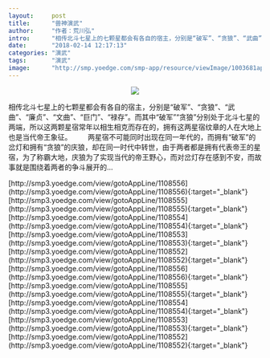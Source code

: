 ```yaml
---
layout:     post
title:      "兽神演武"
author:     "作者：荒川弘"
intro:      "相传北斗七星上的七颗星都会有各自的宿主，分别是“破军”、“贪狼”、“武曲”、“廉贞”、“文曲”、“巨门”、“禄存”。而其中“破军”“贪狼”分别处于北斗七星的两端，所以这两颗星宿常年以相生相克而存在的，拥有这两星宿纹章的人在大地上也是当代帝王象征。 　　两星宿不可能同时出现在同一年代的，而拥有“破军”的岔灯和拥有“贪狼”的庆狼，却在同一时代中转世，由于两者都是拥有代表帝王的星宿，为了称霸大地，庆狼为了实现当代的帝王野心，而对岔灯存在感到不安，而故事就是围绕着两者的争斗展开的..."
date:       "2018-02-14 12:17:13"
categories: "演武"
tags:       "演武"
image:      "http://smp.yoedge.com/smp-app/resource/viewImage/1003681appline.png"
---
```

<div style="text-align: center">
<p><img src="http://smp.yoedge.com/smp-app/resource/viewImage/1003681appline.png"/></p>
</div>
<p class="post-meta">
<span>相传北斗七星上的七颗星都会有各自的宿主，分别是“破军”、“贪狼”、“武曲”、“廉贞”、“文曲”、“巨门”、“禄存”。而其中“破军”“贪狼”分别处于北斗七星的两端，所以这两颗星宿常年以相生相克而存在的，拥有这两星宿纹章的人在大地上也是当代帝王象征。 　　两星宿不可能同时出现在同一年代的，而拥有“破军”的岔灯和拥有“贪狼”的庆狼，却在同一时代中转世，由于两者都是拥有代表帝王的星宿，为了称霸大地，庆狼为了实现当代的帝王野心，而对岔灯存在感到不安，而故事就是围绕着两者的争斗展开的...</span>
</p>
[http://smp3.yoedge.com/view/gotoAppLine/1108556](http://smp3.yoedge.com/view/gotoAppLine/1108556){:target="_blank"}
[http://smp3.yoedge.com/view/gotoAppLine/1108555](http://smp3.yoedge.com/view/gotoAppLine/1108555){:target="_blank"}
[http://smp3.yoedge.com/view/gotoAppLine/1108554](http://smp3.yoedge.com/view/gotoAppLine/1108554){:target="_blank"}
[http://smp3.yoedge.com/view/gotoAppLine/1108553](http://smp3.yoedge.com/view/gotoAppLine/1108553){:target="_blank"}
[http://smp3.yoedge.com/view/gotoAppLine/1108552](http://smp3.yoedge.com/view/gotoAppLine/1108552){:target="_blank"}
[http://smp3.yoedge.com/view/gotoAppLine/1108556](http://smp3.yoedge.com/view/gotoAppLine/1108556){:target="_blank"}
[http://smp3.yoedge.com/view/gotoAppLine/1108555](http://smp3.yoedge.com/view/gotoAppLine/1108555){:target="_blank"}
[http://smp3.yoedge.com/view/gotoAppLine/1108554](http://smp3.yoedge.com/view/gotoAppLine/1108554){:target="_blank"}
[http://smp3.yoedge.com/view/gotoAppLine/1108553](http://smp3.yoedge.com/view/gotoAppLine/1108553){:target="_blank"}
[http://smp3.yoedge.com/view/gotoAppLine/1108552](http://smp3.yoedge.com/view/gotoAppLine/1108552){:target="_blank"}


